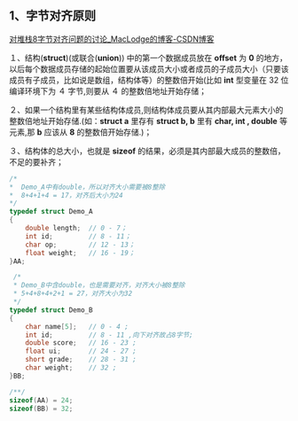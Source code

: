 ## 1、字节对齐原则

[对堆栈8字节对齐问题的讨论\_MacLodge的博客-CSDN博客](https://blog.csdn.net/hsl416604093/article/details/80223261)

１、结构(**struct**)(或联合(**union**)) 中的第一个数据成员放在 **offset** 为 **0** 的地方，以后每个数据成员存储的起始位置要从该成员大小或者成员的子成员大小（只要该成员有子成员，比如说是数组，结构体等）的整数倍开始(比如 **int** 型变量在 32 位编译环境下为 ４ 字节,则要从 ４ 的整数倍地址开始存储； 

２、如果一个结构里有某些结构体成员,则结构体成员要从其内部最大元素大小的整数倍地址开始存储.(如：**struct a** 里存有 **struct b, b** 里有 **char, int , double** 等元素,那 **b** 应该从 **8** 的整数倍开始存储.)； 

３、结构体的总大小，也就是 **sizeof** 的结果，必须是其内部最大成员的整数倍，不足的要补齐；

```c
/* 
*  Demo_A中有double，所以对齐大小需要被8整除
*  8+4+1+4 = 17，对齐后大小为24
*/
typedef struct Demo_A
{
    double length;  // 0 - 7；
    int id;         // 8 - 11；
    char op;        // 12 - 13；
    float weight;   // 16 - 19；
}AA;

 /*
 * Demo_B中含double，也是需要对齐，对齐大小被8整除
 * 5+4+8+4+2+1 = 27，对齐大小为32
 */
typedef struct Demo_B
{
    char name[5];   // 0 - 4 ;
    int id;         // 8 - 11 ,向下对齐故占8字节;
    double score;   // 16 - 23 ;
    float ui;       // 24 - 27 ;  
    short grade;    // 28 - 31 ;
    char weight;    // 32 ;
}BB;

/**/
sizeof(AA) = 24;
sizeof(BB) = 32;
```

